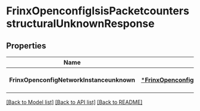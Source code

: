 # FrinxOpenconfigIsisPacketcountersstructuralUnknownResponse

## Properties
Name | Type | Description | Notes
------------ | ------------- | ------------- | -------------
**FrinxOpenconfigNetworkInstanceunknown** | [***FrinxOpenconfigIsisPacketcountersstructuralUnknown**](frinx.openconfig.isis.packetcountersstructural.Unknown.md) |  | [optional] [default to null]

[[Back to Model list]](../README.md#documentation-for-models) [[Back to API list]](../README.md#documentation-for-api-endpoints) [[Back to README]](../README.md)


